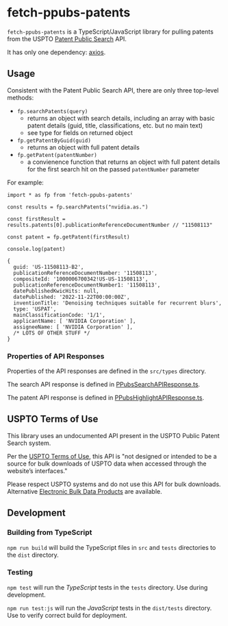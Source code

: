 # fetch-ppubs-patents

`fetch-ppubs-patents` is a TypeScript/JavaScript library for pulling patents from the USPTO [Patent Public Search](https://ppubs.uspto.gov/pubwebapp/) API.

It has only one dependency: [axios](https://axios-http.com/).

## Usage

Consistent with the Patent Public Search API, there are only three top-level methods:

* `fp.searchPatents(query)`
    * returns an object with search details, including an array with basic patent details (guid, title, classifications, etc. but no main text)
    * see type for fields on returned object
* `fp.getPatentByGuid(guid)`
    * returns an object with full patent details
* `fp.getPatent(patentNumber)`
    * a convienence function that returns an object with full patent details for the first search hit on the passed `patentNumber` parameter

For example:

```
import * as fp from 'fetch-ppubs-patents'

const results = fp.searchPatents("nvidia.as.")

const firstResult = results.patents[0].publicationReferenceDocumentNumber // "11508113"

const patent = fp.getPatent(firstResult)

console.log(patent)

{
  guid: 'US-11508113-B2',
  publicationReferenceDocumentNumber: '11508113',
  compositeId: '1000006700342!US-US-11508113',
  publicationReferenceDocumentNumber1: '11508113',
  datePublishedKwicHits: null,
  datePublished: '2022-11-22T00:00:00Z',
  inventionTitle: 'Denoising techniques suitable for recurrent blurs',
  type: 'USPAT',
  mainClassificationCode: '1/1',
  applicantName: [ 'NVIDIA Corporation' ],
  assigneeName: [ 'NVIDIA Corporation' ],
  /* LOTS OF OTHER STUFF */
}
```
### Properties of API Responses

Properties of the API responses are defined in the `src/types` directory.

The search API response is defined in [PPubsSearchAPIResponse.ts](./src/types/PPubsSearchAPIResponse.ts).

The patent API response is defined in [PPubsHighlightAPIResponse.ts](./src/types/PPubsHighlightAPIResponse.ts).

## USPTO Terms of Use

This library uses an undocumented API present in the USPTO Public Patent Search system.

Per the [USPTO Terms of Use](https://www.uspto.gov/terms-use-uspto-websites), this API is "not designed or intended to be a source for bulk downloads of USPTO data when accessed through the website’s interfaces."

Please respect USPTO systems and do not use this API for bulk downloads. Alternative [Electronic Bulk Data Products](https://www.uspto.gov/learning-and-resources/electronic-bulk-data-products) are available.

## Development

### Building from TypeScript

`npm run build` will build the TypeScript files in `src` and `tests` directories to the `dist` directory.

### Testing

`npm test` will run the *TypeScript* tests in the `tests` directory. Use during development.

`npm run test:js` will run the *JavaScript* tests in the `dist/tests` directory. Use to verify correct build for deployment.